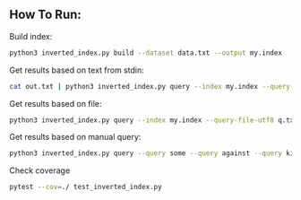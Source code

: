 How To Run:
-----------

Build index:
```bash
python3 inverted_index.py build --dataset data.txt --output my.index
```

Get results based on text from stdin:
```bash
cat out.txt | python3 inverted_index.py query --index my.index --query-file-cp1251 -
```

Get results based on file:
```bash
python3 inverted_index.py query --index my.index --query-file-utf8 q.txt
```

Get results based on manual query:
```bash
python3 inverted_index.py query --query some --query against --query killing --query then --query and --index my.index
```

Check coverage
```bash
pytest --cov=./ test_inverted_index.py
```